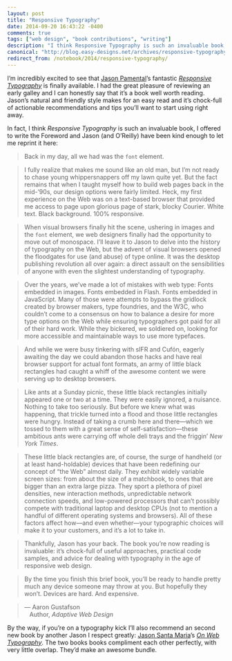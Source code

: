```yaml
---
layout: post
title: "Responsive Typography"
date: 2014-09-20 16:43:22 -0400
comments: true
tags: ["web design", "book contributions", "writing"]
description: "I think Responsive Typography is such an invaluable book, I offered to write the Foreword and Jason Pamental (and O’Reilly) have been kind enough to let me reprint it here."
canonical: "http://blog.easy-designs.net/archives/responsive-typography/"
redirect_from: /notebook/2014/responsive-typography/
---
```


I’m incredibly excited to see that [Jason Pamental](https://twitter.com/jpamental)’s fantastic [<cite>Responsive Typography</cite>](http://www.amazon.com/gp/product/1491907096/ref=as_li_tl?ie=UTF8&amp;camp=1789&amp;creative=9325&amp;creativeASIN=1491907096&amp;linkCode=as2&amp;tag=easydesign-20&amp;linkId=JC6INFXF3DHODKEM) is finally available. I had the great pleasure of reviewing an early galley and I can honestly say that it’s a book well worth reading. Jason’s natural and friendly style makes for an easy read and it’s chock-full of actionable recommendations and tips you’ll want to start using right away.

<!-- more -->

In fact, I think <cite>Responsive Typography</cite> is such an invaluable book, I offered to write the Foreword and Jason (and O’Reilly) have been kind enough to let me reprint it here:

> Back in my day, all we had was the `font` element.

> I fully realize that makes me sound like an old man, but I’m not ready to chase young whippersnappers off my lawn quite yet. But the fact remains that when I taught myself how to build web pages back in the mid-’90s, our design options were fairly limited. Heck, my first experience on the Web was on a text-based browser that provided me access to page upon glorious page of stark, blocky Courier. White text. Black background. 100% responsive.

> When visual browsers finally hit the scene, ushering in images and the `font` element, we web designers finally had the opportunity to move out of monospace. I’ll leave it to Jason to delve into the history of typography on the Web, but the advent of visual browsers opened the floodgates for use (and abuse) of type online. It was the desktop publishing revolution all over again: a direct assault on the sensibilities of anyone with even the slightest understanding of typography.

> Over the years, we’ve made a lot of mistakes with web type: Fonts embedded in images. Fonts embedded in Flash. Fonts embedded in JavaScript. Many of those were attempts to bypass the gridlock created by browser makers, type foundries, and the W3C, who couldn’t come to a consensus on how to balance a desire for more type options on the Web while ensuring typographers got paid for all of their hard work. While they bickered, we soldiered on, looking for more accessible and maintainable ways to use more typefaces.

> And while we were busy tinkering with sIFR and Cufón, eagerly awaiting the day we could abandon those hacks and have real browser support for actual font formats, an army of little black rectangles had caught a whiff of the awesome content we were serving up to desktop browsers.

> Like ants at a Sunday picnic, these little black rectangles initially appeared one or two at a time. They were easily ignored, a nuisance. Nothing to take too seriously. But before we knew what was happening, that trickle turned into a flood and those little rectangles  were hungry. Instead of taking a crumb here and there—which we tossed to them with a great sense of self-satisfaction—these ambitious ants were carrying off whole deli trays and the friggin’ <cite>New York Times</cite>.

> These little black rectangles are, of course, the surge of handheld (or at least hand-holdable) devices that have been redefining our concept of “the Web” almost daily. They exhibit widely variable screen sizes: from about the size of a matchbook, to ones that are bigger than an extra large pizza. They sport a plethora of pixel densities, new interaction methods, unpredictable network connection speeds, and low-powered processors that can’t possibly compete with traditional laptop and desktop CPUs (not to mention a handful of different operating systems and browsers). All of these factors affect how—and even whether—your typographic choices will make it to your customers, and it’s a lot to take in.

> Thankfully, Jason has your back. The book you’re now reading is invaluable: it’s chock-full of useful approaches, practical code samples, and advice for dealing with typography in the age of responsive web design.

> By the time you finish this brief book, you’ll be ready to handle pretty much any device someone may throw at you. But hopefully they won’t. Devices are hard. And expensive.

> — Aaron Gustafson<br/>
&nbsp;&nbsp;&nbsp;Author, <cite>Adaptive Web Design</cite>

By the way, if you’re on a typography kick I’ll also recommend an second new book by another Jason I respect greatly: [Jason Santa Maria](http://jasonsantamaria.com)’s [<cite>On Web Typography</cite>](http://www.abookapart.com/products/on-web-typography). The two books books compliment each other perfectly, with very little overlap. They’d make an awesome bundle.
